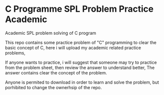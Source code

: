 # C Programme SPL Problem Practice Academic 
Academic SPL problem solving of C program

This repo contains some practice problem of "C" programming to clear the basic concept of C,
here i will upload my academic related practice problems,

If anyone wants to practice, i will suggest that someone may try to practice from the problem sheet, then review the answer to understand better,
The answer contains clear the concept of the problem.

Anyone is permited to download in order to learn and solve the problem, but porhibited to change the ownerhsip of the repo.

